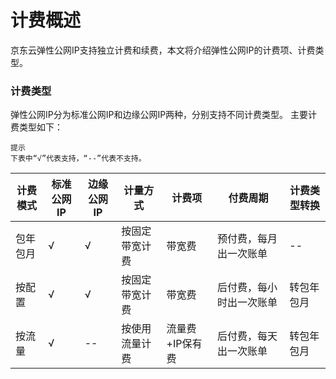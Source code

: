 # 计费概述

京东云弹性公网IP支持独立计费和续费，本文将介绍弹性公网IP的计费项、计费类型。


### 计费类型

弹性公网IP分为标准公网IP和边缘公网IP两种，分别支持不同计费类型。
主要计费类型如下：
```
提示
下表中“√”代表支持，“--”代表不支持。
```
|计费模式|标准公网IP|边缘公网IP|计量方式|计费项|付费周期|计费类型转换|  
|--- |-- |-- |---|---|----|---|
|包年包月|√|√|按固定带宽计费|带宽费|预付费，每月出一次账单|--|
|按配置|√|√|按固定带宽计费|带宽费|后付费，每小时出一次账单|转包年包月|
|按流量|√|--|按使用流量计费|流量费+IP保有费|后付费，每天出一次账单|转包年包月|


